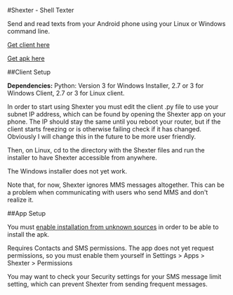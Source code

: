 #Shexter - Shell Texter

Send and read texts from your Android phone using your Linux or Windows command line.

[Get client here](https://raw.githubusercontent.com/tetchel/Shexter/master/shexter_client/shexter.py)

[Get apk here](https://github.com/tetchel/Shexter/raw/master/shexter/app/build/outputs/apk/shexter.apk)

##Client Setup

**Dependencies:** Python: Version 3 for Windows Installer, 2.7 or 3 for Windows Client, 2.7 or 3 for Linux client.

In order to start using Shexter you must edit the client .py file to use your subnet IP address, which can be found by opening the Shexter app on your phone. The IP should stay the same until you reboot your router, but if the client starts freezing or is otherwise failing check if it has changed. Obviously I will change this in the future to be more user friendly.

Then, on Linux, cd to the directory with the Shexter files and run the installer to have Shexter accessible from anywhere. 

The Windows installer does not yet work.

Note that, for now, Shexter ignores MMS messages altogether. This can be a problem when communicating with users who send MMS and don't realize it.

##App Setup

You must [enable installation from unknown sources](http://www.androidcentral.com/allow-app-installs-unknown-sources) in order to be able to install the apk.

Requires Contacts and SMS permissions. The app does not yet request permissions, so you must enable them yourself in Settings > Apps > Shexter > Permissions

You may want to check your Security settings for your SMS message limit setting, which can prevent Shexter from sending frequent messages.